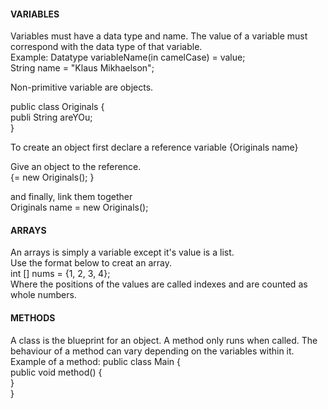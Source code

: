 <!DOCTYPE HTML>
 <h4> VARIABLES </h4>

<p> 
Variables must have a data type and name.
The value of a variable must correspond with the data type of that variable.  <br>
Example: Datatype variableName(in camelCase) = value;  <br>
	String name = "Klaus Mikhaelson";

Non-primitive variable are objects.
 
public class Originals { <br>
   publi String areYOu;  <br>
}

To create an object first declare a reference variable
{Originals name}  <br>

Give an object to the reference.  <br>
{= new Originals(); }  <br>

and finally, link them together  <br>
Originals name = new Originals(); 
</p>

<h4> ARRAYS </h4>
<p> An arrays is simply a variable except it's value is a list.
 <br>
Use the format below to creat an array.  <br>
int [] nums = {1, 2, 3, 4};  <br>
Where the positions of the values are called indexes and are counted as whole numbers.
</p>

<h4>METHODS</h4>
<p> A class is the blueprint for an object. A method only runs when called. The behaviour of a method can 
vary depending on the variables within it.
 <br>
Example of a method:
public class Main {  <br>
 public void method() {  <br>
  }  <br>
}
</P>